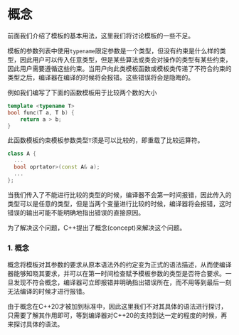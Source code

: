 # 概念

前面我们介绍了模板的基本用法，这里我们将讨论模板的一些不足。

模板的参数列表中使用`typename`限定参数是一个类型，但没有约束是什么样的类型，因此用户可以传入任意类型，但是某些算法或类会对操作的类型有某些约束，因此用户需要遵循这些约束。当用户向此类模板函数或模板类传递了不符合约束的类型之后，编译器在编译的时候将会报错。这些错误将会是隐晦的。

例如我们编写了下面的函数模板用于比较两个数的大小

```c++
template <typename T>
bool func(T a, T b) {
    return a > b;
}
```

此函数模板约束模板参数类型`T`须是可以比较的，即重载了比较运算符。

```c++
class A {
  ...
  bool oprtator>(const A& a);
  ...
};
```

当我们传入了不能进行比较的类型的时候，编译器不会第一时间报错，因此传入的类型可以是任意的类型，但是当两个变量进行比较的时候，编译器将会报错，这时错误的输出可能不能明确地指出错误的直接原因。

为了解决这个问题，C++提出了概念(concept)来解决这个问题。

### 1. 概念

概念将模板对其参数的要求从原本语法外的约定变为正式的语法描述，从而使编译器能够知晓其要求，并可以在第一时间检查赋予模板参数的类型是否符合要求。一旦发现不符合概念，编译器可立即报错并明确指出错误所在，而不用等到最后一刻无法编译的时候才进行报错。

由于概念在C++20才被加到标准中，因此这里我们不对其具体的语法进行探讨，只需要了解其作用即可，等到编译器对C++20的支持到达一定的程度的时候，再来探讨具体的语法。